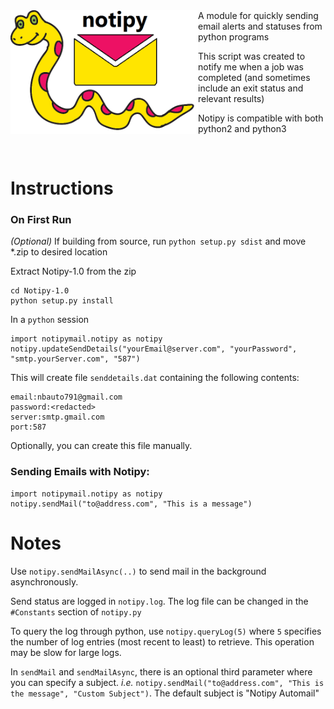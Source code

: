<img src=https://github.com/nbryans/notipy/blob/master/Logo/notipyLogo.png width=300px align=left>
<!---# notipy-->
A module for quickly sending email alerts and statuses from python programs


This script was created to notify me when a job was completed (and sometimes include an exit status and relevant results)


Notipy is compatible with both python2 and python3

<br />

# Instructions

### On First Run
*(Optional)* If building from source, run `python setup.py sdist` and move *.zip to desired location

Extract Notipy-1.0 from the zip
```
cd Notipy-1.0
python setup.py install
```
In a `python` session
```
import notipymail.notipy as notipy
notipy.updateSendDetails("yourEmail@server.com", "yourPassword", "smtp.yourServer.com", "587")
```
This will create file  `senddetails.dat` containing the following contents:
```
email:nbauto791@gmail.com
password:<redacted>
server:smtp.gmail.com
port:587
```
Optionally, you can create this file manually.

### Sending Emails with Notipy:
```
import notipymail.notipy as notipy
notipy.sendMail("to@address.com", "This is a message")
```

# Notes
Use `notipy.sendMailAsync(..)` to send mail in the background asynchronously.

Send status are logged in `notipy.log`. The log file can be changed in the `#Constants` section of `notipy.py`

To query the log through python, use `notipy.queryLog(5)` where `5` specifies the number of log entries (most recent to least) to retrieve. This operation may be slow for large logs.

In `sendMail` and `sendMailAsync`, there is an optional third parameter where you can specify a subject. *i.e.* `notipy.sendMail("to@address.com", "This is the message", "Custom Subject")`. The default subject is "Notipy Automail"

<!---
Logo created using modified images originally distributed by Pixabay.com
https://pixabay.com/en/cartoon-snake-yellow-1293047/
https://pixabay.com/en/email-letter-contact-message-mail-309678/
-->
